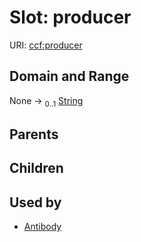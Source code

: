 
# Slot: producer



URI: [ccf:producer](http://purl.org/ccf/producer)


## Domain and Range

None &#8594;  <sub>0..1</sub> [String](types/String.md)

## Parents


## Children


## Used by

 * [Antibody](Antibody.md)
